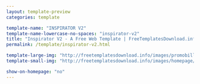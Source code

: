 ```yaml
---
layout: template-preview
categories: template

template-name: "INSPIRATOR V2"
template-name-lowercase-no-spaces: "inspirator-v2"
title: "Inspirator V2 - A Free Web Template | FreeTemplatesDownload.info"
permalink: /template/inspirator-v2.html

template-large-img: "http://freetemplatesdownload.info/images/promobillboards/inspirator-v2.jpg"
template-small-img: "http://freetemplatesdownload.info/images/homepage/inspirator-v2.jpg"

show-on-homepage: "no"
---
```


